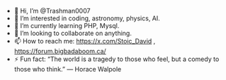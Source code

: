 - 👋 Hi, I’m @Trashman0007
- 👀 I’m interested in coding, astronomy, physics, AI.
- 🌱 I’m currently learning PHP, Mysql.
- 💞️ I’m looking to collaborate on anything.
- 📫 How to reach me: https://x.com/Stoic_David , https://forum.bigbadaboom.ca/
- ⚡ Fun fact: “The world is a tragedy to those who feel, but a comedy to those who think.” ― Horace Walpole

<!---
Trashman0007/Trashman0007 is a ✨ special ✨ repository because its `README.md` (this file) appears on your GitHub profile.
You can click the Preview link to take a look at your changes.
--->
